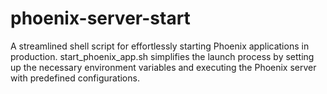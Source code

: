 # phoenix-server-start
A streamlined shell script for effortlessly starting Phoenix applications in production. start_phoenix_app.sh simplifies the launch process by setting up the necessary environment variables and executing the Phoenix server with predefined configurations. 
